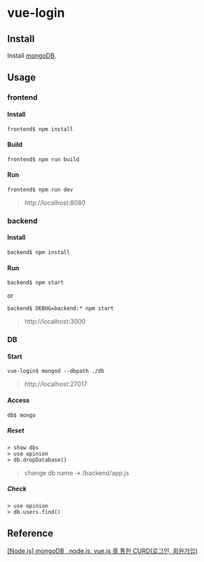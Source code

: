# vue-login

## Install
Install [mongoDB](https://www.mongodb.com/).

## Usage

### frontend

#### Install
```
frontend$ npm install
```

#### Build
```
frontend$ npm run build
```

#### Run
```
frontend$ npm run dev
```
> http://localhost:8080

### backend

#### Install
```
backend$ npm install
```

#### Run
```
backend$ npm start
```
or
```
backend$ DEBUG=backend:* npm start
```
> http://localhost:3000

### DB

#### Start
```
vue-login$ mongod --dbpath ./db
```
> http://localhost:27017

#### Access
```
db$ mongo
```

##### Reset
```
> show dbs
> use opinion
> db.dropDatabase()
```
> change db name -> /backend/app.js

##### Check
```
> use opinion
> db.users.find()
```

## Reference
[[Node.js] mongoDB , node.js, vue.js 를 통한 CURD(로그인, 회원가입)](https://m.blog.naver.com/kangminser88/221152151491)  
